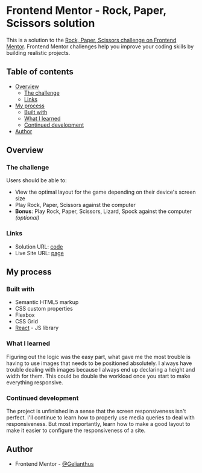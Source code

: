 # Frontend Mentor - Rock, Paper, Scissors solution

This is a solution to the [Rock, Paper, Scissors challenge on Frontend Mentor](https://www.frontendmentor.io/challenges/rock-paper-scissors-game-pTgwgvgH). Frontend Mentor challenges help you improve your coding skills by building realistic projects.

## Table of contents

- [Overview](#overview)
  - [The challenge](#the-challenge)
  - [Links](#links)
- [My process](#my-process)
  - [Built with](#built-with)
  - [What I learned](#what-i-learned)
  - [Continued development](#continued-development)
- [Author](#author)

## Overview

### The challenge

Users should be able to:

- View the optimal layout for the game depending on their device's screen size
- Play Rock, Paper, Scissors against the computer
- **Bonus**: Play Rock, Paper, Scissors, Lizard, Spock against the computer _(optional)_

### Links

- Solution URL: [code](https://github.com/Gelianthus/rps-master)
- Live Site URL: [page](https://gelianthus.github.io/rps-master/)

## My process

### Built with

- Semantic HTML5 markup
- CSS custom properties
- Flexbox
- CSS Grid
- [React](https://reactjs.org/) - JS library

### What I learned

Figuring out the logic was the easy part, what gave me the most trouble is having to use images that needs to be positioned absolutely. I always have trouble dealing with images because I always end up declaring a height and width for them. This could be double the workload once you start to make everything responsive.

### Continued development

The project is unfinished in a sense that the screen responsiveness isn't perfect. I'll continue to learn how to properly use media queries to deal with responsiveness. But most importantly, learn how to make a good layout to make it easier to configure the responsiveness of a site.

## Author

- Frontend Mentor - [@Gelianthus](https://www.frontendmentor.io/profile/Gelianthus)
